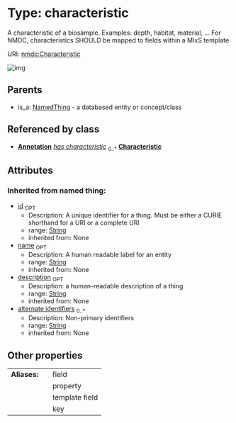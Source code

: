 
# Type: characteristic


A characteristic of a biosample. Examples: depth, habitat, material, ... For NMDC, characteristics SHOULD be mapped to fields within a MIxS template

URI: [nmdc:Characteristic](https://microbiomedata/meta/Characteristic)


![img](http://yuml.me/diagram/nofunky;dir:TB/class/\[Annotation]++-%20has%20characteristic%200..*>\[Characteristic&#124;id(i):string%20%3F;name(i):string%20%3F;description(i):string%20%3F;alternate_identifiers(i):string%20*],%20\[NamedThing]^-\[Characteristic])

## Parents

 *  is_a: [NamedThing](NamedThing.md) - a databased entity or concept/class

## Referenced by class

 *  **[Annotation](Annotation.md)** *[has characteristic](has_characteristic.md)*  <sub>0..*</sub>  **[Characteristic](Characteristic.md)**

## Attributes


### Inherited from named thing:

 * [id](id.md)  <sub>OPT</sub>
    * Description: A unique identifier for a thing. Must be either a CURIE shorthand for a URI or a complete URI
    * range: [String](types/String.md)
    * inherited from: None
 * [name](name.md)  <sub>OPT</sub>
    * Description: A human readable label for an entity
    * range: [String](types/String.md)
    * inherited from: None
 * [description](description.md)  <sub>OPT</sub>
    * Description: a human-readable description of a thing
    * range: [String](types/String.md)
    * inherited from: None
 * [alternate identifiers](alternate_identifiers.md)  <sub>0..*</sub>
    * Description: Non-primary identifiers
    * range: [String](types/String.md)
    * inherited from: None

## Other properties

|  |  |  |
| --- | --- | --- |
| **Aliases:** | | field |
|  | | property |
|  | | template field |
|  | | key |

